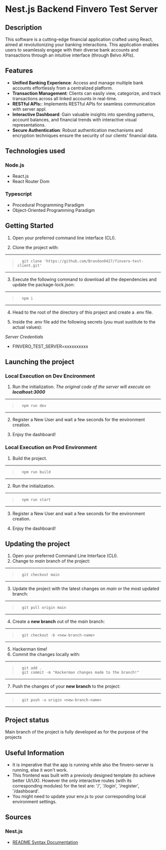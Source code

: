 # Nest.js Backend Finvero Test Server

## Description

This software is a cutting-edge financial application crafted using React, aimed at revolutionizing your banking interactions. This application enables users to seamlessly engage with their diverse bank accounts and transactions through an intuitive interface (through Belvo APIs).

## Features

- **Unified Banking Experience**: Access and manage multiple bank accounts effortlessly from a centralized platform.
- **Transaction Management**: Clients can easily view, categorize, and track transactions across all linked accounts in real-time.
- **RESTful APIs:**: Implements RESTful APIs for seamless communication with server appl.
- **Interactive Dashboard**: Gain valuable insights into spending patterns, account balances, and financial trends with interactive visual representations.
- **Secure Authentication**: Robust authentication mechanisms and encryption techniques ensure the security of our clients' financial data.

## Technologies used

### Node.js

- React.js
- React Router Dom

### Typescript

- Procedural Programming Paradigm
- Object-Oriented Programming Paradigm

## Getting Started

1.  Open your preferred command line interface (CLI).

2.  Clone the project with:

* * *

>       git clone 'https://github.com/Brandon0427/finvero-test-client.git'

* * *
    
3.  Execute the following command to download all the dependencies and update the package-lock.json:
* * *

>       npm i

* * *
    
4.  Head to the root of the directory of this project and create a .env file.
    
5.  Inside the .env file add the following secrets (you must sustitute to the actual values):

*Server Credentials*
- FINVERO_TEST_SERVER=xxxxxxxxxx

## Launching the project

### Local Execution on Dev Encironment

1.  Run the initialization.
    *The original code of the server will execute on **localhost:3000***

* * *

>       npm run dev

* * *

2.  Register a New User and wait a few seconds for the environment creation.

3.  Enjoy the dashboard!

### Local Execution on Prod Environment

1.  Build the project.

* * *

>       npm run build

* * *

2.  Run the initialization.

* * *

>       npm run start

* * *

3.  Register a New User and wait a few seconds for the environment creation.

4.  Enjoy the dashboard!

## Updating the project

1.  Open your preferred Command Line Interface (CLI).
2.  Change to *main* branch of the project:

* * *

>       git checkout main

* * *

3.  Update the project with the latest changes on *main* or the most updated branch:

* * *

>       git pull origin main

* * *

4.  Create a **new branch** out of the *main* branch:

* * *

>       git checkout -b <new-branch-name>

* * *

5.  Hackerman time!
6.  Commit the changes locally with:

* * *

>       git add .
>       git commit -m "Hackerman changes made to the branch!"

* * *

7.  Push the changes of your **new branch** to the project:

* * *

>       git push -u origin <new-branch-name>

* * *

## Project status

Main branch of the project is fully developed as for the purpose of the projects

## Useful Information
- It is imperative that the app is running while also the finvero-server is running, else it won't work.
- This frontend was built with a previosly designed template (to achieve better UI/UX). However the only interactive routes (with its corresponding modules) for the test are: '/', '/login', '/register', '/dashboard'.
- You might need to update your env.js to your corresponding local environment settings.

## Sources

### Nest.js

- [README Syntax Documentation](https://github.com/ricval/Documentacion/blob/master/Markdown/daringfireball/syntax.md?plain=1)
